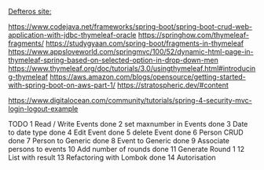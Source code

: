 
[Defteros site: ](http://ec2-18-195-116-207.eu-central-1.compute.amazonaws.com:8080/)

https://www.codejava.net/frameworks/spring-boot/spring-boot-crud-web-application-with-jdbc-thymeleaf-oracle
https://springhow.com/thymeleaf-fragments/
https://studygyaan.com/spring-boot/fragments-in-thymeleaf
https://www.appsloveworld.com/springmvc/100/52/dynamic-html-page-in-thymeleaf-spring-based-on-selected-option-in-drop-down-men
https://www.thymeleaf.org/doc/tutorials/3.0/usingthymeleaf.html#introducing-thymeleaf
https://aws.amazon.com/blogs/opensource/getting-started-with-spring-boot-on-aws-part-1/
https://stratospheric.dev/#content

https://www.digitalocean.com/community/tutorials/spring-4-security-mvc-login-logout-example


TODO
1  Read / Write Events         done
2  set maxnumber in Events     done
3  Date to date type           done
4  Edit Event                  done
5  delete Event                done
6  Person CRUD                 done
7  Person to Generic           done
8  Event to Generic            done
9  Associate persons to events
10 Add number of rounds        done
11 Generate Round 1
12 List with result
13 Refactoring with Lombok     done
14 Autorisation

